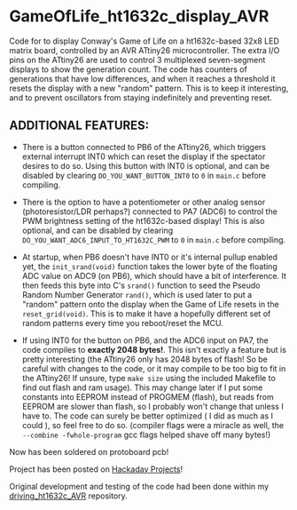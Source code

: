 GameOfLife_ht1632c_display_AVR
===============================


Code for to display Conway's Game of Life on a ht1632c-based 32x8 LED matrix board, controlled by an AVR ATtiny26 microcontroller. The extra I/O pins on the ATtiny26 are used to control 3 multiplexed seven-segment displays to show the generation count. The code has counters of generations that have low differences, and when it reaches a threshold it resets the display with a new "random" pattern. This is to keep it interesting, and to prevent oscillators from staying indefinitely and preventing reset. 

ADDITIONAL FEATURES:
---------------------

  * There is a button connected to PB6 of the ATtiny26, which triggers external interrupt INT0 which can reset the display if the spectator desires to do so. Using this button with INT0 is optional, and can be disabled by clearing `DO_YOU_WANT_BUTTON_INT0` to `0` in `main.c` before compiling.

  * There is the option to have a potentiometer or other analog sensor (photoresistor/LDR perhaps?) connected to PA7 (ADC6) to control the PWM brightness setting of the ht1632c-based display! This is also optional, and can be disabled by clearing `DO_YOU_WANT_ADC6_INPUT_TO_HT1632C_PWM` to `0` in `main.c` before compiling.

  * At startup, when PB6 doesn't have INT0 or it's internal pullup enabled yet, the `init_srand(void)` function takes the lower byte of the floating ADC value on ADC9 (on PB6), which should have a bit of interference. It then feeds this byte into C's `srand()` function to seed the Pseudo Random Number Generator `rand()`, which is used later to put a "random" pattern onto the display when the Game of Life resets in the `reset_grid(void)`. This is to make it have a hopefully different set of random patterns every time you reboot/reset the MCU.
    
  * If using INT0 for the button on PB6, and the ADC6 input on PA7, the code compiles to **exactly 2048 bytes!**. This isn't exactly a feature but is pretty interesting (the ATtiny26 only has 2048 bytes of flash! So be careful with changes to the code, or it may compile to be too big to fit in the ATtiny26! If unsure, type `make size` using the included Makefile to find out flash and ram usage). This may change later if I put some constants into EEPROM instead of PROGMEM (flash), but reads from EEPROM are slower than flash, so I probably won't change that unless I have to. The code can surely be better optimized ( I did as much as I could ), so feel free to do so. (compiler flags were a miracle as well, the `--combine -fwhole-program` gcc flags helped shave off many bytes!)

Now has been soldered on protoboard pcb!

Project has been posted on [Hackaday Projects](http://hackaday.io/project/2048-GameOfLife_ht1632c_display_AVR)!

Original development and testing of the code had been done within my [driving_ht1632c_AVR](https://github.com/emdarcher/driving_ht1632c_AVR) repository.
